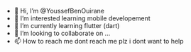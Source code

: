 - 👋 Hi, I’m @YoussefBenOuirane
- 👀 I’m interested learning mobile developement 
- 🌱 I’m currently learning flutter (dart)
- 💞️ I’m looking to collaborate on ...
- 📫 How to reach me dont reach me plz i dont want to help 

<!---
YoussefBenOuirane/YoussefBenOuirane is a ✨ special ✨ repository because its `README.md` (this file) appears on your GitHub profile.
You can click the Preview link to take a look at your changes.
--->
